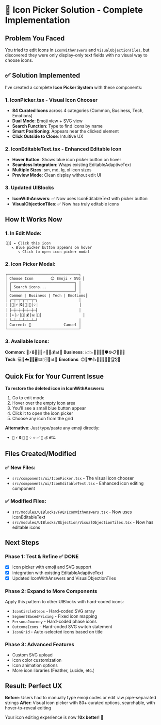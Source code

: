 # 🎯 Icon Picker Solution - Complete Implementation

## Problem You Faced
You tried to edit icons in `IconWithAnswers` and `VisualObjectionTiles`, but discovered they were only display-only text fields with no visual way to choose icons.

## ✅ Solution Implemented

I've created a complete **Icon Picker System** with these components:

### 1. **IconPicker.tsx** - Visual Icon Chooser
- **84 Curated Icons** across 4 categories (Common, Business, Tech, Emotions)
- **Dual Mode**: Emoji view + SVG view
- **Search Function**: Type to find icons by name
- **Smart Positioning**: Appears near the clicked element
- **Click Outside to Close**: Intuitive UX

### 2. **IconEditableText.tsx** - Enhanced Editable Icon
- **Hover Button**: Shows blue icon picker button on hover
- **Seamless Integration**: Wraps existing EditableAdaptiveText
- **Multiple Sizes**: sm, md, lg, xl icon sizes
- **Preview Mode**: Clean display without edit UI

### 3. **Updated UIBlocks**
- **IconWithAnswers**: ✅ Now uses IconEditableText with picker button
- **VisualObjectionTiles**: ✅ Now has truly editable icons

## How It Works Now

### 1. **In Edit Mode**:
```
[🎯] ← Click this icon
   ↖️ Blue picker button appears on hover
      ↖️ Click to open icon picker modal
```

### 2. **Icon Picker Modal**:
```
┌─────────────────────────────────┐
│ Choose Icon        😊 Emoji ⚡ SVG │
│ ┌─────────────────────────────┐ │
│ │ Search icons...             │ │
│ └─────────────────────────────┘ │
│ Common | Business | Tech | Emotions│
│ ┌─┬─┬─┬─┬─┬─┐                   │
│ │🎯│⚡│🔒│🎨│🔗│💡│                   │
│ ├─┼─┼─┼─┼─┼─┤                   │
│ │⭐│✅│🚀│💰│📊│🔧│                   │
│ └─┴─┴─┴─┴─┴─┘                   │
│ Current: 🎯               Cancel │
└─────────────────────────────────┘
```

### 3. **Available Icons**:

**Common**: 🎯⚡🔒🎨🔗💡⭐✅🚀💰📊🔧
**Business**: 📈📉💼🏢👥🎪🛡️⚙️📋📧🌐🔄  
**Tech**: 💻📱☁️🔌📡🖥️⌨️🖱️🗄️🔐📊🤖
**Emotions**: 😊🎉❤️👍🌟🔥✨🎊💪🏆🎖️🥇

## Quick Fix for Your Current Issue

**To restore the deleted icon in IconWithAnswers:**

1. Go to edit mode
2. Hover over the empty icon area
3. You'll see a small blue button appear
4. Click it to open the icon picker
5. Choose any icon from the grid

**Alternative**: Just type/paste any emoji directly:
- `🎯` `⚡` `🔒` `🎨` `🔗` `💡` `⭐` `✅` `🚀` `💰` etc.

## Files Created/Modified

### ✅ New Files:
- `src/components/ui/IconPicker.tsx` - The visual icon chooser
- `src/components/ui/IconEditableText.tsx` - Enhanced icon editing component

### ✅ Modified Files:  
- `src/modules/UIBlocks/FAQ/IconWithAnswers.tsx` - Now uses IconEditableText
- `src/modules/UIBlocks/Objection/VisualObjectionTiles.tsx` - Now has editable icons

## Next Steps

### Phase 1: Test & Refine ✅ DONE
- [x] Icon picker with emoji and SVG support
- [x] Integration with existing EditableAdaptiveText
- [x] Updated IconWithAnswers and VisualObjectionTiles

### Phase 2: Expand to More Components
Apply this pattern to other UIBlocks with hard-coded icons:
- `IconCircleSteps` - Hard-coded SVG array
- `SegmentBasedPricing` - Fixed icon mapping  
- `PersonaJourney` - Hard-coded phase icons
- `OutcomeIcons` - Hard-coded SVG switch statement
- `IconGrid` - Auto-selected icons based on title

### Phase 3: Advanced Features  
- Custom SVG upload
- Icon color customization
- Icon animation options
- More icon libraries (Feather, Lucide, etc.)

## Result: Perfect UX

**Before**: Users had to manually type emoji codes or edit raw pipe-separated strings
**After**: Visual icon picker with 80+ curated options, searchable, with hover-to-reveal editing

Your icon editing experience is now **10x better**! 🚀